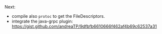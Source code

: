 Next:
- compile also `protoc` to get the FileDescriptors.
- integrate the java-grpc plugin: https://gist.github.com/andreaTP/9dfbfb6610666f462af4b69c62537a31
